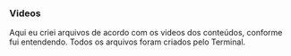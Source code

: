 ### Videos

Aqui eu criei arquivos de acordo com os videos dos conteúdos, conforme fui entendendo. Todos os arquivos foram criados pelo Terminal.